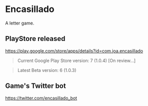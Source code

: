 # Encasillado

A letter game.

## PlayStore released

https://play.google.com/store/apps/details?id=com.joa.encasillado

 > Current Google Play Store version: 7 (1.0.4) [On review...]
 
 > Latest Beta version: 6 (1.0.3)

## Game's Twitter bot

https://twitter.com/encasillado_bot
